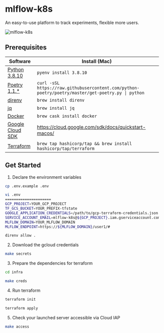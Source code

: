 # mlflow-k8s
An easy-to-use platform to track experiments, flexible more users.

![mlflow-k8s](https://user-images.githubusercontent.com/7288735/118874148-87e82a80-b925-11eb-8728-08fd18231900.png)

## Prerequisites
| Software                   | Install (Mac)              |
|----------------------------|----------------------------|
| [Python 3.8.10][python]    | `pyenv install 3.8.10`     |
| [Poetry 1.1.*][poetry]     | `curl -sSL https://raw.githubusercontent.com/python-poetry/poetry/master/get-poetry.py \| python`|
| [direnv][direnv]           | `brew install direnv`      |
| [jq][jq]                   | `brew install jq`          |
| [Docker][docker]           | `brew cask install docker` |
| [Google Cloud SDK][gcloud] | https://cloud.google.com/sdk/docs/quickstart-macos/ |
| [Terraform][terraform]     | `brew tap hashicorp/tap && brew install hashicorp/tap/terraform` |

[python]: https://www.python.org/downloads/release/python-3810/
[poetry]: https://python-poetry.org/
[direnv]: https://direnv.net/
[jq]: https://stedolan.github.io/jq/
[docker]: https://docs.docker.com/docker-for-mac/
[gcloud]: https://cloud.google.com/sdk/
[terraform]: https://learn.hashicorp.com/tutorials/terraform/install-cli/

## Get Started
1. Declare the environment variables
```bash
cp .env.example .env
```

```bash
vi .env
=====================
GCP_PROJECT=YOUR_GCP_PROJECT
TF_GCS_BUCKET=YOUR_PREFIX-tfstate
GOOGLE_APPLICATION_CREDENTIALS=/path/to/gcp-terraform-credentials.json
SERVICE_ACCOUNT_EMAIL=mlflow-k8s@${GCP_PROJECT}.iam.gserviceaccount.com
MLFLOW_DOMAIN=YOUR_MLFLOW_DOMAIN
MLFLOW_ENDPOINT=https://${MLFLOW_DOMAIN}/user1/#
```

```bash
direnv allow .
```

2. Download the gcloud credentials
```bash
make secrets
```

3. Prepare the dependencies for terraform
```bash
cd infra
```

```bash
make creds
```

4. Run terraform
```bash
terraform init
```

```bash
terraform apply
```

5. Check your launched server accessible via Cloud IAP
```bash
make access
```
